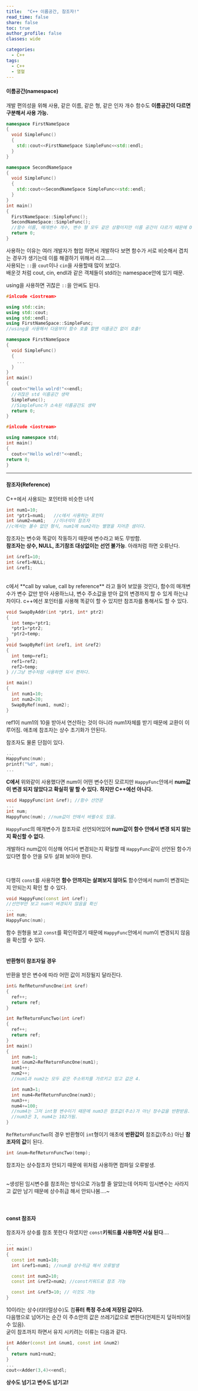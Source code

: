 ```yaml
---
title:  "C++ 이름공간, 참조자!"
read_time: false
share: false
toc: true
author_profile: false
classes: wide

categories:
  - C++
tags:
  - C++
  - 열혈
---
```



#### 이름공간(namespace)

개발 편의성을 위해 사용, 같은 이름, 같은 형, 같은 인자 개수 함수도 **이름공간이 다르면 구분해서 사용 가능.**
```c++
namespace FirstNameSpace
{
  void SimpleFunc()
  {
    std::cout<<FirstNameSpace SimpleFunc<<std::endl;
  }
}

namespace SecondNameSpace
{
  void SimpleFunc()
  {
    std::cout<<SecondNameSpace SimpleFunc<<std::endl;
  }
}
int main()
{
  FirstNameSpace::SimpleFunc();
  SecondNameSpace::SimpleFunc();
  //함수 이름, 매개변수 개수, 변수 형 모두 같은 상황이지만 이름 공간이 다르기 때문에 OK
  return 0;
}
```

사용하는 이유는 여러 개발자가 협업 하면서 개발하다 보면 함수가 서로 비슷해서 겹치는 경우가 생기는데 이를 해결하기 위해서 라고.....    
사용되는 `::`을 `cout`이나 `cin`을 사용할때 많이 보았다.  
배운것 처럼 cout, cin, endl과 같은 객체들이 std라는 namespace안에 있기 때문.   

using을 사용하면 귀찮은 `::`을 안써도 된다.

```c++
#inlcude <iostream>

using std::cin;
using std::cout;
using std::endl;
using FirstNameSpace::SimpleFunc;
//using을 사용해서 다음부터 함수 호출 할땐 이름공간 없이 호출!

namespace FirstNameSpace
{
  void SimpleFunc()
  {
    ...
  }
}
int main()
{
  cout<<"Hello wolrd!"<<endl;
  //귀찮은 std 이름공간 생략
  SimpleFunc();
  //SimpleFunc가 소속된 이름공간도 생략
  return 0;
}
```
```c++
#inlcude <iostream>

using namespace std;
int main()
{
  cout<<"Hello wolrd!"<<endl;
return 0;
}
```

***

#### 참조자(Reference)

C++에서 사용되는 포인터와 비슷한 녀석  
```c++
int num1=10;
int *ptr1=num1;   //c에서 사용하는 포인터
int &num2=num1;   //이녀석이 참조자
//c에서는 볼수 없던 형식, num1에 num2라는 별명을 지어준 샘이다.
```

참조자는 변수와 똑같이 작동하기 때문에 변수라고 봐도 무방함.   
**참조자는 상수, NULL, 초기참조 대상없이는 선언 불가능**. 아래처럼 하면 오류난다.  

```c++
int &ref1=10;
int &ref1=NULL;
int &ref1;
```
<br>
c에서 **call by value, call by reference** 라고 들어 보았을 것인다,  
함수의 매개변수가 변수 값만 받아 사용하느냐, 변수 주소값을 받아 값의 변경까지 할 수 있게 하는냐 차이다.    
c++에선 포인터를 사용해 똑같이 할 수 있지만 참조자를 통해서도 할 수 있다.  

```c++
void SwapByAddr(int *ptr1, int* ptr2)
{
  int temp=*ptr1;
  *ptr1=*ptr2;
  *ptr2=temp;
}
void SwapByRef(int &ref1, int &ref2)
{
  int temp=ref1;
  ref1=ref2;
  ref2=temp;
} //그냥 변수처럼 사용하면 되서 편하다.

int main()
{
  int num1=10;
  int num2=20;
  SwapByRef(num1, num2);
}
```
ref1이 num1의 10을 받아서 연산하는 것이 아니라 num1자체를 받기 때문에 교환이 이루어짐.  애초에 참조자는 상수 초기화가 안된다.  
 
참조자도 물론 단점이 있다.  
```c++
...
HappyFunc(num);
printf("%d", num);
...
```
**C에서** 위와같이 사용했다면 num이 어떤 변수인진 모르지만 `HappyFunc`안에서 __num값이 변경 되지 않았다고 확실히 말 할 수 있다.__ **하지만 C++에선 아니다.**

```c++
void HappyFunc(int &ref); //함수 선언문
...
int num;
HappyFunc(num); //num값이 안에서 바뀔수도 있음.
```
`HappyFun`c의 매개변수가 참조자로 선언되어있어 **num값이 함수 안에서 변경 되지 않는지 확신할 수 없다.**  

개발하다 num값이 이상해 어디서 변경되는지 확일할 때 `HappyFunc`같이 선언된 함수가 있다면 함수 안을 모두 살펴 보아야 한다.  

<br>

다행히 `const`를 사용하면 **함수 안까지는 살펴보지 않아도** 함수안에서 num이 변경되는지 안되는지 확인 할 수 있다.
```c++
void HappyFunc(const int &ref); 
//선언부만 보고 num이 벼경되지 않음을 확신
...
int num;
HappyFunc(num);
```
함수 원형을 보고 `const`를 확인하였기 때문에 `HappyFunc`안에서 num이 변경되지 않음을 확신할 수 있다.
<br>
<br>

#### 반환형이 참조자일 경우

반환을 받은 변수에 따라 어떤 값이 저장될지 달라진다.

```c++
int& RefReturnFuncOne(int &ref)
{
  ref++;
  return ref;
}

int RefReturnFuncTwo(int &ref)
{
  ref++;
  return ref;
}
int main()
{
  int num=1;
  int &num2=RefReturnFuncOne(num1);
  num1++;
  num2++;
  //num1과 num2는 모두 같은 주소위치를 가르키고 있고 값은 4.

  int num3=1;
  int num4=RefReturnFuncOne(num3);
  num3++;
  num4+=100;
  //num4는 그저 int형 변수이기 때문에 num3은 참조값(주소)가 아닌 정수값을 반환받음.
  //num3은 3, num4는 102가됨.
}
```
`RefReturnFuncTwo`의 경우 반환형이 `int`형이기 애초에 **반환값이** 참조값(주소) 아닌 **참조자의 값**이 된다.
<br>

```c++
int &num=RefReturnFuncTwo(temp);
```
참조자는 상수참조자 안되기 때문에 위처럼 사용하면 컴파일 오류발생.    
<br>

~생성된 임시변수를 참조하는 방식으로 가능할 줄 알았는데 어차피 임시변수는 사라지고 값만 남기 때문에 상수취급 해서 안되나봄....~  
<br>
<br>

#### const 참조자

참조자가 상수를 참조 못한다 하였지만 `const`**키워드를 사용하면 사실 된다**....  
```c++
...
int main()
{
  const int num1=10;
  int &ref1=num1; //num을 상수취급 해서 오류발생

  const int num2=10;
  const int &ref2=num2; //const키워드로 참조 가능

  const int &ref3=10; // 이것도 가능
}
```
10이라는 상수(리터럴상수)도 컴**퓨터 특정 주소에 저장된 값이다.**  
다음행으로 넘어가는 순간 이 주소안의 값은 쓰레기값으로 변한다(언제든지 덮혀씌어질 수 있음).  
굳이 참조까지 하면서 유지 시키려는 이류는 다음과 같다.
```c++
int Adder(const int &num1, const int &num2)
{
  return num1+num2;
}
...
cout<<Adder(3,4)<<endl;
```
**상수도 넘기고 변수도 넘기고!**
